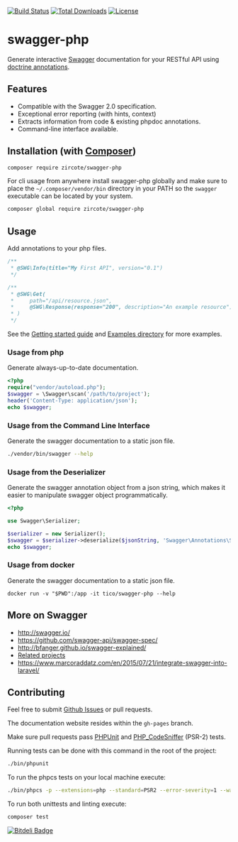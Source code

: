 [![Build Status](https://img.shields.io/travis/zircote/swagger-php/master.svg?style=flat-square)](https://travis-ci.org/zircote/swagger-php)
[![Total Downloads](https://img.shields.io/packagist/dt/zircote/swagger-php.svg?style=flat-square)](https://packagist.org/packages/zircote/swagger-php)
[![License](https://img.shields.io/badge/license-Apache-blue.svg?style=flat-square)](LICENSE-2.0.txt)

# swagger-php

Generate interactive [Swagger](http://swagger.io) documentation for your RESTful API using [doctrine annotations](http://doctrine-common.readthedocs.org/en/latest/reference/annotations.html).

## Features

 - Compatible with the Swagger 2.0 specification.
 - Exceptional error reporting (with hints, context)
 - Extracts information from code & existing phpdoc annotations.
 - Command-line interface available.

## Installation (with [Composer](https://getcomposer.org))

```sh
composer require zircote/swagger-php
```

For cli usage from anywhere install swagger-php globally and make sure to place the `~/.composer/vendor/bin` directory in your PATH so the `swagger` executable can be located by your system.

```sh
composer global require zircote/swagger-php
```

## Usage

Add annotations to your php files.
```php
/**
 * @SWG\Info(title="My First API", version="0.1")
 */

/**
 * @SWG\Get(
 *     path="/api/resource.json",
 *     @SWG\Response(response="200", description="An example resource")
 * )
 */
```
See the [Getting started guide](docs/Getting-started.md) and [Examples directory](Examples/) for more examples.


### Usage from php

Generate always-up-to-date documentation.

```php
<?php
require("vendor/autoload.php");
$swagger = \Swagger\scan('/path/to/project');
header('Content-Type: application/json');
echo $swagger;
```
### Usage from the Command Line Interface

Generate the swagger documentation to a static json file.

```sh
./vendor/bin/swagger --help
```

### Usage from the Deserializer

Generate the swagger annotation object from a json string, which makes it easier to manipulate swagger object programmatically.

```php
<?php

use Swagger\Serializer;

$serializer = new Serializer();
$swagger = $serializer->deserialize($jsonString, 'Swagger\Annotations\Swagger');
echo $swagger;
```

### Usage from docker

Generate the swagger documentation to a static json file.

```
docker run -v "$PWD":/app -it tico/swagger-php --help
```

## More on Swagger

  * http://swagger.io/
  * https://github.com/swagger-api/swagger-spec/
  * http://bfanger.github.io/swagger-explained/
  * [Related projects](docs/Related-projects.md)
  * https://www.marcoraddatz.com/en/2015/07/21/integrate-swagger-into-laravel/

## Contributing

Feel free to submit [Github Issues](https://github.com/zircote/swagger-php/issues)
or pull requests.

The documentation website resides within the `gh-pages` branch.

Make sure pull requests pass [PHPUnit](https://phpunit.de/)
and [PHP_CodeSniffer](https://github.com/cakephp/cakephp-codesniffer) (PSR-2) tests.

Running tests can be done with this command in the root of the project:

```bash
./bin/phpunit
```

To run the phpcs tests on your local machine execute:

```bash
./bin/phpcs -p --extensions=php --standard=PSR2 --error-severity=1 --warning-severity=0 ./src ./tests
```

To run both unittests and linting execute:

```bash
composer test
```

[![Bitdeli Badge](https://d2weczhvl823v0.cloudfront.net/zircote/swagger-php/trend.png)](https://bitdeli.com/free "Bitdeli Badge")

